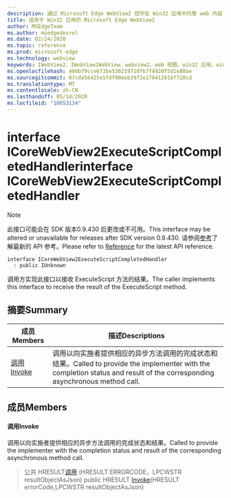 ```yaml
---
description: 通过 Microsoft Edge WebView2 控件在 Win32 应用中托管 web 内容
title: 适用于 Win32 应用的 Microsoft Edge WebView2
author: MSEdgeTeam
ms.author: msedgedevrel
ms.date: 02/24/2020
ms.topic: reference
ms.prod: microsoft-edge
ms.technology: webview
keywords: IWebView2、IWebView2WebView、webview2、web 视图、win32 应用、win32、edge、ICoreWebView2、ICoreWebView2Host、浏览器控件、边缘 html
ms.openlocfilehash: 480b79cce673be530219718fb7f4920f5d1e80ae
ms.sourcegitcommit: 07cda56425e5fdf90eeb3972e17041261bf720cd
ms.translationtype: MT
ms.contentlocale: zh-CN
ms.lasthandoff: 05/14/2020
ms.locfileid: "10653134"
---
```

# <span data-ttu-id="65c47-104">interface ICoreWebView2ExecuteScriptCompletedHandler</span><span class="sxs-lookup"><span data-stu-id="65c47-104">interface ICoreWebView2ExecuteScriptCompletedHandler</span></span> 

> [!NOTE]
> <span data-ttu-id="65c47-105">此接口可能会在 SDK 版本0.9.430 后更改或不可用。</span><span class="sxs-lookup"><span data-stu-id="65c47-105">This interface may be altered or unavailable for releases after SDK version 0.9.430.</span></span> <span data-ttu-id="65c47-106">请参阅[参考](../../../webview2-api-reference.md)了解最新的 API 参考。</span><span class="sxs-lookup"><span data-stu-id="65c47-106">Please refer to [Reference](../../../webview2-api-reference.md) for the latest API reference.</span></span>

```
interface ICoreWebView2ExecuteScriptCompletedHandler
  : public IUnknown
```

<span data-ttu-id="65c47-107">调用方实现此接口以接收 ExecuteScript 方法的结果。</span><span class="sxs-lookup"><span data-stu-id="65c47-107">The caller implements this interface to receive the result of the ExecuteScript method.</span></span>

## <span data-ttu-id="65c47-108">摘要</span><span class="sxs-lookup"><span data-stu-id="65c47-108">Summary</span></span>

 <span data-ttu-id="65c47-109">成员</span><span class="sxs-lookup"><span data-stu-id="65c47-109">Members</span></span>                        | <span data-ttu-id="65c47-110">描述</span><span class="sxs-lookup"><span data-stu-id="65c47-110">Descriptions</span></span>
--------------------------------|---------------------------------------------
[<span data-ttu-id="65c47-111">调用</span><span class="sxs-lookup"><span data-stu-id="65c47-111">Invoke</span></span>](#invoke) | <span data-ttu-id="65c47-112">调用以向实施者提供相应的异步方法调用的完成状态和结果。</span><span class="sxs-lookup"><span data-stu-id="65c47-112">Called to provide the implementer with the completion status and result of the corresponding asynchronous method call.</span></span>

## <span data-ttu-id="65c47-113">成员</span><span class="sxs-lookup"><span data-stu-id="65c47-113">Members</span></span>

#### <span data-ttu-id="65c47-114">调用</span><span class="sxs-lookup"><span data-stu-id="65c47-114">Invoke</span></span> 

<span data-ttu-id="65c47-115">调用以向实施者提供相应的异步方法调用的完成状态和结果。</span><span class="sxs-lookup"><span data-stu-id="65c47-115">Called to provide the implementer with the completion status and result of the corresponding asynchronous method call.</span></span>

> <span data-ttu-id="65c47-116">公共 HRESULT[调用](#invoke) (HRESULT ERRORCODE，LPCWSTR resultObjectAsJson) </span><span class="sxs-lookup"><span data-stu-id="65c47-116">public HRESULT [Invoke](#invoke)(HRESULT errorCode,LPCWSTR resultObjectAsJson)</span></span>

